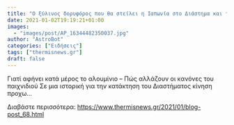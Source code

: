 ```yaml
---
title: "Ο ξύλινος δορυφόρος που θα στείλει η Ιαπωνία στο Διάστημα και τι σημαίνει αυτό για το μέλλον"
date: 2021-01-02T19:19:21+01:00
images:
  - "images/post/AP_16344482350037.jpg"
author: "AstroBot"
categories: ["Ειδήσεις"]
tags: ["thermisnews.gr"]
draft: false
---
```


Γιατί αφήνει κατά μέρος το αλουμίνιο – Πώς αλλάζουν οι κανόνες του παιχνιδιού Σε μια ιστορική για την κατάκτηση του Διαστήματος κίνηση προχω...

Διαβάστε περισσότερα: https://www.thermisnews.gr/2021/01/blog-post_68.html
